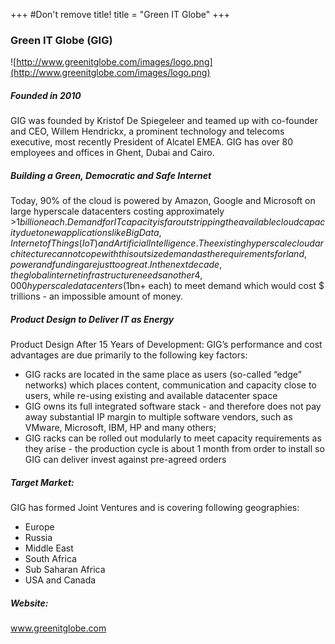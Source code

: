 +++
#Don't remove title!
title = "Green IT Globe"
+++
### Green IT Globe (GIG)

![http://www.greenitglobe.com/images/logo.png](http://www.greenitglobe.com/images/logo.png)

##### Founded in 2010

GIG was founded by Kristof De Spiegeleer and teamed up with co-founder and CEO, Willem Hendrickx, a prominent technology and telecoms executive, most recently President of Alcatel EMEA. GIG has over 80 employees and offices in Ghent, Dubai and Cairo.

##### Building a Green, Democratic and Safe Internet

Today, 90% of the cloud is powered by Amazon, Google and Microsoft on large hyperscale datacenters costing approximately >$1 billion each.  Demand for IT capacity is far outstripping the available cloud capacity due to new applications like Big Data, Internet of Things (IoT) and Artificial Intelligence. The existing hyperscale cloud architecture can not cope with this outsize demand as the requirements for land, power and funding are just too great. In the next decade, the global internet infrastructure needs another 4,000 hyperscale datacenters ($1bn+ each) to meet demand which would cost $ trillions - an impossible amount of money.

##### Product Design to Deliver IT as Energy

Product Design After 15 Years of Development: GIG’s performance and cost advantages are due primarily to the following key factors:

-   GIG racks are located in the same place as users (so-called “edge” networks) which places content, communication and capacity close to users, while re-using existing and available datacenter space
-   GIG owns its full integrated software stack - and therefore does not pay away substantial IP margin to multiple software vendors, such as VMware, Microsoft, IBM, HP and many others;
-   GIG racks can be rolled out modularly to meet capacity requirements as they arise - the production cycle is about 1 month from order to install so GIG can deliver invest against pre-agreed orders

##### Target Market:

GIG has formed Joint Ventures and is covering following geographies:

-   Europe
-   Russia
-   Middle East
-   South Africa
-   Sub Saharan Africa
-   USA and Canada


##### Website:


<a href="http://www.greenitglobe.com" target="_blank">www.greenitglobe.com</a>



